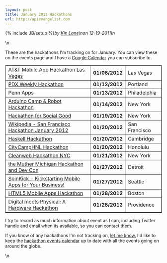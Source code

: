 ```yaml
---
layout: post
title: January 2012 Hackathons
url: http://apievangelist.com
---
```

{% include JB/setup %}<i><span class="small">by</span> <a href="https://plus.google.com/106460238807821851374" rel="author">Kin Lane</a>\n<span class="small">on</span> <span class="post-date">12-19-2011</span>\n</i><p></p>\n<p>These are the hackathons I'm tracking on for January.  You can view these on the events page and I have a <a title="Hackathons Google Calendar" href="/events_hackathon_calendar.php">Google Calendar</a>&nbsp;you can subscribe to.</p>
<table style="margin-left: auto; margin-right: auto;" border="1" cellspacing="5" cellpadding="5" width="90%" align="center">
<tbody>
<tr>
<td><a href="http://www.apievangelist.com/events/att_mobile_app_hackathon_las_vegas.php">AT&amp;T Mobile App Hackathon Las Vegas</a></td>
<td><strong>01/08/2012</strong></td>
<td>Las Vegas</td>
</tr>
<tr>
<td><a href="http://www.apievangelist.com/events/pdx_weekly_hackathon.php">PDX Weekly Hackathon</a></td>
<td><strong>01/12/2012</strong></td>
<td>Portland</td>
</tr>
<tr>
<td>Penn Apps</td>
<td><strong>01/13/2012</strong></td>
<td>Philadelphia</td>
</tr>
<tr>
<td><a href="http://www.apievangelist.com/events/arduino_camp__robot_hackathon.php">Arduino Camp &amp; Robot Hackathon</a></td>
<td><strong>01/14/2012</strong></td>
<td>New York</td>
</tr>
<tr>
<td><a href="http://www.apievangelist.com/events/hackathon_for_social_good.php">Hackathon for Social Good</a></td>
<td><strong>01/19/2012</strong></td>
<td>New York</td>
</tr>
<tr>
<td><a href="http://www.apievangelist.com/events/mediawiki__san_francisco_hackathon_january_2012.php">Wikipedia - San Francisco Hackathon January 2012</a></td>
<td><strong>01/20/2012</strong></td>
<td>San Francisco</td>
</tr>
<tr>
<td><a href="http://www.apievangelist.com/events/haskell_hackathon.php">Haskell Hackathon</a></td>
<td><strong>01/20/2012</strong></td>
<td>Cambridge</td>
</tr>
<tr>
<td><a href="http://www.apievangelist.com/events/citycamphnl_hackathon.php">CityCampHNL Hackathon</a></td>
<td><strong>01/20/2012</strong></td>
<td>Honolulu</td>
</tr>
<tr>
<td><a href="http://www.apievangelist.com/events/cleanweb_hackathon_nyc.php">Cleanweb Hackathon NYC</a></td>
<td><strong>01/21/2012</strong></td>
<td>New York</td>
</tr>
<tr>
<td><a href="http://www.apievangelist.com/events/the_muther_michigan_hackathon_and_dev_con.php">the Muther Michigan Hackathon and Dev Con</a></td>
<td><strong>01/27/2012</strong></td>
<td>Detroit</td>
</tr>
<tr>
<td><a href="http://www.apievangelist.com/events/spinkick__kickstarting_mobile_apps_for_your_business.php">SpinKick - Kickstarting Mobile Apps for Your Business!</a></td>
<td><strong>01/27/2012</strong></td>
<td>Seattle</td>
</tr>
<tr>
<td><a href="http://www.apievangelist.com/events/html5_mobile_apps_hackathon.php">HTML5 Mobile Apps Hackathon</a></td>
<td><strong>01/28/2012</strong></td>
<td>Boston</td>
</tr>
<tr>
<td><a href="http://www.apievangelist.com/events/digital_meets_physical_a_hardware_hackathon.php">Digital meets Physical: A Hardware Hackathon</a></td>
<td><strong>01/28/2012</strong></td>
<td>Providence</td>
</tr>
</tbody>
</table>
<p>I try to record as much information about event as I can, including Twitter handle and email when its available, so you can contact them.</p>
<p>If you know of any hackathons I'm not tracking on, <a title="Contact me" href="/contact.php">let me know.</a> I'd like to keep the <a title="hackathon event calendar" href="/events/">hackathon events calendar</a> up to date with all the events going on around the globe.</p>\n